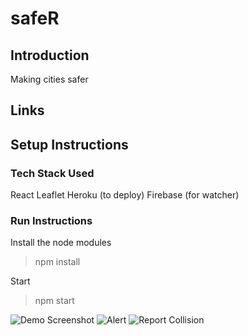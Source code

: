 # safeR 

## Introduction
Making cities safer

## Links

## Setup Instructions

### Tech Stack Used

React
Leaflet
Heroku (to deploy)
Firebase (for watcher)

### Run Instructions

Install the node modules
> npm install 

Start 
> npm start

![Demo Screenshot]("./screenshots/demo.png")
![Alert]("./screenshots/alert.png")
![Report Collision]("./screenshots/collision.png")
